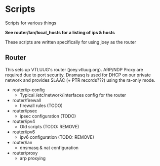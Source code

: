 # Scripts
Scripts for various things

**See router/lan/local_hosts for a listing of ips & hosts**

These scripts are written specifically for using joey as the router


## Router
This sets up VTLUUG's router (joey.vtluug.org). ARP/NDP Proxy are required due to port security. Dnsmasq is used for DHCP on our private network and provides SLAAC (+ PTR records???) using the ra-only mode.

- router/ip-config
    - Typical /etc/network/interfaces config for the router
- router/firewall
    - firewall rules (TODO)
- router/ipsec
    - ipsec configuration (TODO)
- router/ipv4
    - Old scripts (TODO: REMOVE)
- router/ipv6
    - ipv6 configuration (TODO: REMOVE)
- router/lan
    - dnsmasq & nat configuration
- router/proxy
    - arp proxying
